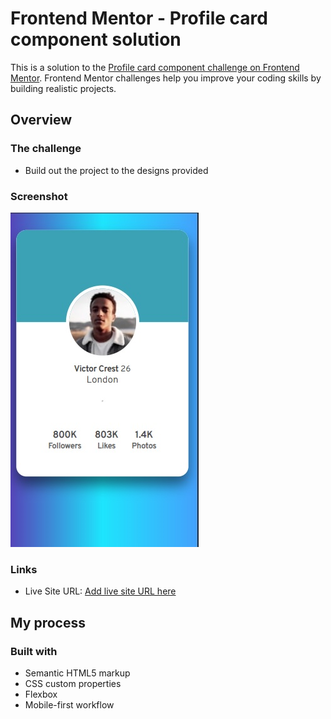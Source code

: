 # Frontend Mentor - Profile card component solution

This is a solution to the [Profile card component challenge on Frontend Mentor](https://www.frontendmentor.io/challenges/profile-card-component-cfArpWshJ). Frontend Mentor challenges help you improve your coding skills by building realistic projects. 

## Overview

### The challenge

- Build out the project to the designs provided

### Screenshot

![](./screenshot.jpg)

### Links

- Live Site URL: [Add live site URL here](https://talhademirtas.github.io/profile-card-component)

## My process

### Built with

- Semantic HTML5 markup
- CSS custom properties
- Flexbox
- Mobile-first workflow
